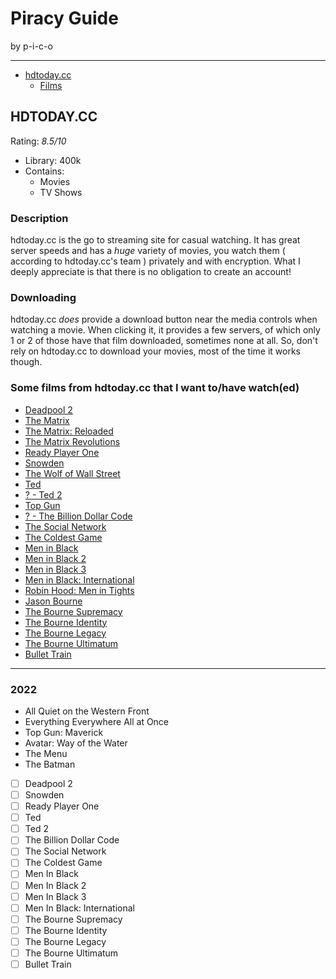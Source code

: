 # Piracy Guide
by p-i-c-o

---


- [hdtoday.cc](https://github.com/p-i-c-o/PiracyGuide/blob/main/readme.md#hdtodaycc)
  - [Films](https://github.com/p-i-c-o/PiracyGuide/blob/main/readme.md#some-films-from-hdtodaycc-that-i-want-tohave-watched)

## HDTODAY.CC
Rating: _8.5/10_

- Library: 400k
- Contains:
  - Movies
  - TV Shows

### Description
hdtoday.cc is the go to streaming site for casual watching.
It has great server speeds and has a _huge_ variety of movies, you watch them ( according to hdtoday.cc's team ) privately and with encryption. What I deeply appreciate is that there is no obligation to create an account!

### Downloading
hdtoday.cc _does_ provide a download button near the media controls when watching a movie. When clicking it, it provides a few servers, of which only 1 or 2 of those have that film downloaded, sometimes none at all. So, don't rely on hdtoday.cc to download your movies, most of the time it works though.


### Some films from hdtoday.cc that I want to/have watch(ed)


- [Deadpool 2](https://ninjashare.to/download/2GKqjBc7YkJamUG84hRMAH?t=7dd1f1b4b7a43dc82d560eb7b8480e9c)
- [The Matrix](https://ninjashare.to/download/gLcfKNPuBjitLecEwep7AJ?t=1c2594415007f44dc25927ba89fc8f8d)
- [The Matrix: Reloaded](https://ninjashare.to/download/8Yebv7SpsZ3wDCQckNjBmW?t=102c08c42b72418d3a76ced46d1c9342)
- [The Matrix Revolutions](https://ninjashare.to/download/umzZ3tTxZsvpPG7spiQFgy?t=a9da7ffc0fc78b7f6a55f716b4534651)
- [Ready Player One](https://ninjashare.to/download/iZW5msm5YXqK4zGEgqgAPS?t=654974f4d321a05aa82952b9159d6871)
- [Snowden](https://ninjashare.to/download/t7K8iPzSuacggcuz87LZGd?t=61f29fcab3e0b83f50baa1436bd81d86)
- [The Wolf of Wall Street](https://ninjashare.to/download/4DcNr1CURZAfEa1FpcRM3C?t=a9d2e24a2da3d96ae32a1cbad18df820)
- [Ted](https://ninjashare.to/download/huxeWSXF5mM2KcAcPxdW9e?t=832e9c4a444b836b6a309d9835622855)
- [? - Ted 2](https://hdtoday.cc/movie/watch-ted-full-19092)
- [Top Gun](https://ninjashare.to/download/d82tdcTcAFEM1Wb4XhynDL?t=3db5eac6d8a7f0f0359c57e322416af0)
- [? - The Billion Dollar Code](https://hdtoday.cc/tv/watch-the-billion-dollar-code-full-72946)
- [The Social Network](https://ninjashare.to/download/utm798GXryKeVQGeHbaewF?t=282d518f9bf2453c52c8cb54c89066f4)
- [The Coldest Game](https://ninjashare.to/download/2pD6Xq9uAzfkzLBez32V4L?t=b18e90fd67e928040a29f99734e1e9bd)
- [Men in Black](https://ninjashare.to/download/kmfdPJ3Kxzjc731ivRvgSz?t=ac5430fcab7f5f865b6df25acfcd4651)
- [Men in Black 2](https://ninjashare.to/download/3k5fZr1mGe9zGxJjdHoubC?t=7c22dafbb63347c89440dbf34810dc25)
- [Men in Black 3](https://ninjashare.to/download/wU7qDwFuZkamAZaoT5XMMW?t=a90d0cf8a9351b7f85ead82807608d0a)
- [Men in Black: International](https://ninjashare.to/download/eXSQP5Vbx6vVeF1uQ3HPq6?t=1d68921b64d3af8e8b3d35c514890baf)
- [Robin Hood: Men in Tights](https://ninjashare.to/download/qa1vAa7WLFnp6G9H8g5EhT?t=0a4bd744c122d402e4ca38a73ac466a6)
- [Jason Bourne](https://ninjashare.to/download/oK7x5YThkGq9ciVUvJdxXo?t=1ddf98c9da2f473b610820f7425f276f)
- [The Bourne Supremacy](https://ninjashare.to/download/bWkgmrR9D9a3ST5U5znVd2?t=5acf564f6a6496984c92d35f4d73f0b8)
- [The Bourne Identity](https://ninjashare.to/download/qNd8sK7fpVNAWYP7i5DdDq?t=aff6db230ba9972d460362069845969d)
- [The Bourne Legacy](https://ninjashare.to/download/vbRvdX3F8cb9ouFzgRDkLh?t=a3c1798df2610f6115e504bfd987014a)
- [The Bourne Ultimatum](https://ninjashare.to/download/kqW9sXnQg3m1mxLRzAABkP?t=1edb01c3ba5b30cc5fe1633af69e2683)
- [Bullet Train](https://ninjashare.to/download/mgUdukrmMCMiBNEEBra6f8?t=241899ca50924e713af183686c69bc40)


---

### 2022
- All Quiet on the Western Front
- Everything Everywhere All at Once
- Top Gun: Maverick
- Avatar: Way of the Water
- The Menu
- The Batman


- [ ] Deadpool 2
- [ ] Snowden
- [ ] Ready Player One
- [ ] Ted
- [ ] Ted 2
- [ ] The Billion Dollar Code
- [ ] The Social Network
- [ ] The Coldest Game
- [ ] Men In Black
- [ ] Men In Black 2
- [ ] Men In Black 3
- [ ] Men In Black: International
- [ ] The Bourne Supremacy
- [ ] The Bourne Identity
- [ ] The Bourne Legacy
- [ ] The Bourne Ultimatum
- [ ] Bullet Train